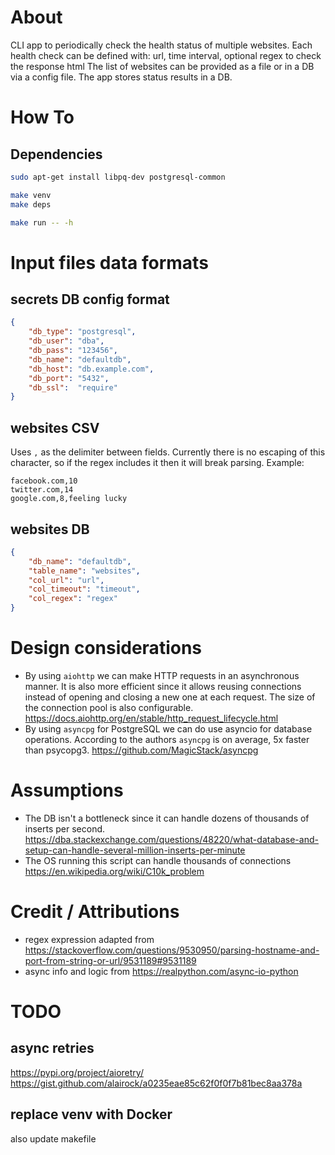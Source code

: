 # About
CLI app to periodically check the health status of multiple websites.
Each health check can be defined with: url, time interval, optional regex to check the response html
The list of websites can be provided as a file or in a DB via a config file.
The app stores status results in a DB.


# How To

## Dependencies
```bash
sudo apt-get install libpq-dev postgresql-common

make venv
make deps

make run -- -h
```


# Input files data formats

## secrets DB config format
```json
{
    "db_type": "postgresql",
    "db_user": "dba",
    "db_pass": "123456",
    "db_name": "defaultdb",
    "db_host": "db.example.com",
    "db_port": "5432",
    "db_ssl":  "require"
}
```

## websites CSV
Uses `,` as the delimiter between fields.
Currently there is no escaping of this character, so if the regex includes it then it will break parsing.
Example:
```
facebook.com,10
twitter.com,14
google.com,8,feeling lucky
```

## websites DB
```json
{
    "db_name": "defaultdb",
    "table_name": "websites",
    "col_url": "url",
    "col_timeout": "timeout",
    "col_regex": "regex"
}
```


# Design considerations
- By using `aiohttp` we can make HTTP requests in an asynchronous manner. It is also more efficient since it allows reusing connections instead of opening and closing a new one at each request. The size of the connection pool is also configurable. https://docs.aiohttp.org/en/stable/http_request_lifecycle.html
- By using `asyncpg` for PostgreSQL we can do use asyncio for database operations. According to the authors `asyncpg` is on average, 5x faster than psycopg3. https://github.com/MagicStack/asyncpg


# Assumptions
- The DB isn't a bottleneck since it can handle dozens of thousands of inserts per second. https://dba.stackexchange.com/questions/48220/what-database-and-setup-can-handle-several-million-inserts-per-minute
- The OS running this script can handle thousands of connections https://en.wikipedia.org/wiki/C10k_problem



# Credit / Attributions
- regex expression adapted from https://stackoverflow.com/questions/9530950/parsing-hostname-and-port-from-string-or-url/9531189#9531189
- async info and logic from https://realpython.com/async-io-python


# TODO
## async retries
https://pypi.org/project/aioretry/
https://gist.github.com/alairock/a0235eae85c62f0f0f7b81bec8aa378a

## replace venv with Docker
also update makefile

